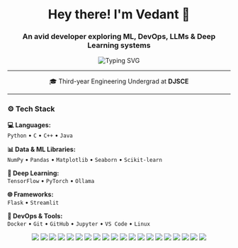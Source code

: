 <h1 align="center">Hey there! I'm Vedant 👋</h1>

<h3 align="center">An avid developer exploring ML, DevOps, LLMs & Deep Learning systems</h3>

<p align="center">
  <img src="https://readme-typing-svg.demolab.com?font=Fira+Code&size=22&pause=1000&center=true&vCenter=true&width=500&lines=Machine+Learning+%7C+DevOps+%7C+LLMs;Building+Scalable+Projects+%F0%9F%9A%80;Learning+Systems+that+Learn;Tinkering+with+AI+%26+Automation+%F0%9F%A4%96" alt="Typing SVG" />
</p>

---

<p align="center">
  🎓 Third-year Engineering Undergrad at <strong>DJSCE</strong>
</p>


---


### ⚙️ Tech Stack

**💻 Languages:**  
`Python` • `C` • `C++` • `Java`

**📊 Data & ML Libraries:**  
`NumPy` • `Pandas` • `Matplotlib` • `Seaborn` • `Scikit-learn`

**🧠 Deep Learning:**  
`TensorFlow` • `PyTorch` • `Ollama`

**🌐 Frameworks:**  
`Flask` • `Streamlit`

**🚀 DevOps & Tools:**  
`Docker` • `Git` • `GitHub` • `Jupyter` • `VS Code` • `Linux`

<p align="center">
  
  <!-- 💻 Languages -->
  <img src="https://img.shields.io/badge/Python-3776AB?style=for-the-badge&logo=python&logoColor=white" />
  <img src="https://img.shields.io/badge/C-00599C?style=for-the-badge&logo=c&logoColor=white" />
  <img src="https://img.shields.io/badge/C++-00599C?style=for-the-badge&logo=c%2B%2B&logoColor=white" />
  <img src="https://img.shields.io/badge/Java-007396?style=for-the-badge&logo=java&logoColor=white" />

  <!-- 📊 Data Science & ML -->
  <img src="https://img.shields.io/badge/NumPy-013243?style=for-the-badge&logo=numpy&logoColor=white" />
  <img src="https://img.shields.io/badge/Pandas-150458?style=for-the-badge&logo=pandas&logoColor=white" />
  <img src="https://img.shields.io/badge/Matplotlib-11557C?style=for-the-badge&logo=matplotlib&logoColor=white" />
  <img src="https://img.shields.io/badge/Seaborn-2D3F72?style=for-the-badge&logoColor=white" />
  <img src="https://img.shields.io/badge/Scikit--Learn-F7931E?style=for-the-badge&logo=scikit-learn&logoColor=white" />

  <!-- 🧠 Deep Learning -->
  <img src="https://img.shields.io/badge/TensorFlow-FF6F00?style=for-the-badge&logo=tensorflow&logoColor=white" />
  <img src="https://img.shields.io/badge/PyTorch-EE4C2C?style=for-the-badge&logo=pytorch&logoColor=white" />
  <img src="https://img.shields.io/badge/Ollama-0066FF?style=for-the-badge&logo=ollama&logoColor=white">

  <!-- 🌐 Frameworks -->
  <img src="https://img.shields.io/badge/Flask-000000?style=for-the-badge&logo=flask&logoColor=white" />
  <img src="https://img.shields.io/badge/Streamlit-FF4B4B?style=for-the-badge&logo=streamlit&logoColor=white" />

  <!-- 🚀 DevOps & Tools -->
  <img src="https://img.shields.io/badge/Docker-2496ED?style=for-the-badge&logo=docker&logoColor=white" />
  <img src="https://img.shields.io/badge/Git-F05032?style=for-the-badge&logo=git&logoColor=white" />
  <img src="https://img.shields.io/badge/GitHub-181717?style=for-the-badge&logo=github&logoColor=white" />
  <img src="https://img.shields.io/badge/Jupyter-F37626?style=for-the-badge&logo=jupyter&logoColor=white" />
  <img src="https://img.shields.io/badge/VS%20Code-007ACC?style=for-the-badge&logo=visual-studio-code&logoColor=white" />
  <img src="https://img.shields.io/badge/Linux-FCC624?style=for-the-badge&logo=linux&logoColor=black" />

</p>




<!--
### 🔥 Projects Spotlight

- 🎥 **AI Interview Tracker** – Webcam-based emotion analysis  
  _Tech:_ Flask, OpenCV, JavaScript, ML  

- 📦 **Docker Playground** – MySQL + Redis + Flask via Docker Compose  
  _Tech:_ Docker, MySQL, Redis, Python  

- 📊 **ML from Scratch** – Core algorithms with step-by-step logic  
  _Tech:_ NumPy, Jupyter Notebook  

🔗 *Check pinned repositories for more!*

---

### 🏆 GitHub Trophies

<p align="center">
  <img src="https://github-profile-trophy.vercel.app/?username=VedantShirgaonkar&theme=radical&no-frame=true&column=6&margin-w=10" />
</p>

---

### 📊 GitHub Stats

<p align="center">
  <img src="https://github-readme-stats.vercel.app/api?username=VedantShirgaonkar&show_icons=true&theme=radical" width="48%" />
  <img src="https://github-readme-streak-stats.herokuapp.com/?user=VedantShirgaonkar&theme=radical" width="48%" />
</p>

<p align="center">
  <img src="https://github-readme-activity-graph.vercel.app/graph?username=VedantShirgaonkar&theme=rogue&area=true&hide_border=true" />
</p>

---

### 🎵 Spotify Now Playing

<p align="center">
  <img src="https://spotify-github-profile.vercel.app/api/view?uid=g3dmbir61ukzh3k4lq62345id&cover_image=true&theme=novatorem&bar_color=53b14f&bar_color_cover=false" />
</p>


---

### 🐍 Contribution Snake

<p align="center">
  <img src="https://raw.githubusercontent.com/vedantsxyz/VedantShirgaonkar/output/github-contribution-grid-snake.svg" alt="snake gif" />
</p>

**🎯 Auto-setup Guide:** [Enable Snake Animation →](https://github.com/Platane/snk)

---

### 📫 Let’s Connect

<p align="center">
  <a href="mailto:your-email@example.com"><img src="https://img.shields.io/badge/Gmail-D14836?style=for-the-badge&logo=gmail&logoColor=white" /></a>
  <a href="https://linkedin.com/in/your-linkedin"><img src="https://img.shields.io/badge/LinkedIn-0077B5.svg?style=for-the-badge&logo=linkedin&logoColor=white" /></a>
  <a href="https://twitter.com/your-twitter"><img src="https://img.shields.io/badge/Twitter-1DA1F2.svg?style=for-the-badge&logo=twitter&logoColor=white" /></a>
</p>
